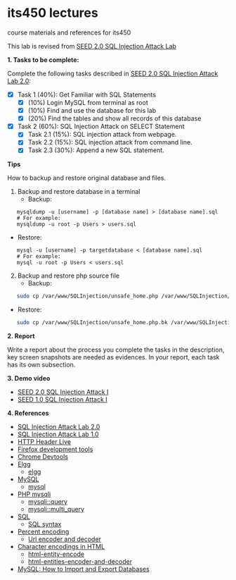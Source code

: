 # its450 lectures

course materials and references for its450

This lab is revised from [SEED 2.0 SQL Injection Attack Lab](https://seedsecuritylabs.org/Labs_20.04/Web/Web_SQL_Injection/)

**1. Tasks to be complete:**

Complete the following tasks described in [SEED 2.0 SQL Injection Attack Lab 2.0](./refs/WebSQLInjection.pdf):


- [x] Task 1 (40%): Get Familiar with SQL Statements
  - [X] (10%) Login MySQL from terminal as root
  - [X] (10%) Find and use the database for this lab
  - [X] (20%) Find the tables and show all records of this database
- [x] Task 2 (60%): SQL Injection Attack on SELECT Statement
  - [X] Task 2.1 (15%): SQL injection attack from webpage.
  - [X] Task 2.2 (15%): SQL injection attack from command line.
  - [X] Task 2.3 (30%): Append a new SQL statement.

**Tips**

How to backup and restore original database and files.
1. Backup and restore database in a terminal
   * Backup: 
```mysql   
   mysqldump -u [username] -p [database name] > [database name].sql
   # For example: 
   mysqldump -u root -p Users > users.sql
```   
   * Restore: 
```mysql   
   mysql -u [username] -p targetdatabase < [database name].sql
   # For example: 
   mysql -u root -p Users < users.sql
```   
2. Backup and restore php source file
   * Backup: 
```bash   
   sudo cp /var/www/SQLInjection/unsafe_home.php /var/www/SQLInjection/unsafe_home.php.bk
```   
   * Restore: 
```bash   
   sudo cp /var/www/SQLInjection/unsafe_home.php.bk /var/www/SQLInjection/unsafe_home.php
```

**2. Report**

Write a report about the process you complete the tasks in the description, key screen snapshots are needed as evidences. In your report, each task has its own subsection.


**3. Demo video**
* [SEED 2.0 SQL Injection Attack I](https://youtu.be/zBURwp47ddM)
* [SEED 1.0 SQL Injection Attack I](https://youtu.be/LXP_hbc7DJY)

**4. References**
* [SQL Injection Attack Lab 2.0](https://seedsecuritylabs.org/Labs_20.04/Web/Web_SQL_Injection/)
* [SQL Injection Attack Lab 1.0](https://seedsecuritylabs.org/Labs_16.04/Web/Web_SQL_Injection/)
* [HTTP Header Live](https://addons.mozilla.org/en-US/firefox/addon/http-header-live/)
* [Firefox development tools](https://developer.mozilla.org/en-US/docs/Tools)
* [Chrome Devtools](https://developers.google.com/web/tools/chrome-devtools)
* [Elgg](https://en.wikipedia.org/wiki/Elgg_(software))
  * [elgg](https://elgg.org/)
* [MySQL](https://en.wikipedia.org/wiki/MySQL)
  * [mysql](https://www.mysql.com/)
* [PHP mysqli](https://www.php.net/manual/en/class.mysqli.php)
  * [mysqli::query](https://www.php.net/manual/en/mysqli.query.php)
  * [mysqli::multi_query](https://www.php.net/manual/en/mysqli.multi-query.php)
* [SQL](https://en.wikipedia.org/wiki/SQL)
  * [SQL syntax](https://en.wikipedia.org/wiki/SQL_syntax)
* [Percent encoding](https://en.wikipedia.org/wiki/Percent-encoding)
  * [Url encoder and decoder](https://www.urlencoder.org/)
* [Character encodings in HTML](https://en.wikipedia.org/wiki/Character_encodings_in_HTML)
  * [html-entity-encode](https://devpal.co/html-entity-encode/)
  * [html-entities-encoder-and-decoder](https://www.web2generators.com/html-based-tools/online-html-entities-encoder-and-decoder)
* [MySQL: How to Import and Export Databases](https://www.digitalocean.com/community/tutorials/how-to-import-and-export-databases-and-reset-a-root-password-in-mysql)